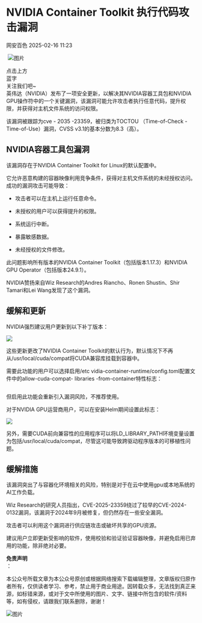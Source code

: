 #  NVIDIA Container Toolkit 执行代码攻击漏洞   
 网安百色   2025-02-16 11:23  
  
 ![图片](https://mmbiz.qpic.cn/mmbiz_png/1QIbxKfhZo5lNbibXUkeIxDGJmD2Md5vK9ZGS15PBzhF8gRBMk6V7TXMVsSxyqn3vpLuXTg82nHzLRYicg7QtVJQ/640?wx_fmt=other&from=appmsg&wxfrom=5&wx_lazy=1&wx_co=1&tp=webp "")  
  
点击上方  
蓝字  
关注我们吧~  
英伟达（NVIDIA）发布了一项安全更新，以解决其NVIDIA容器工具包和NVIDIA GPU操作符中的一个关键漏洞，该漏洞可能允许攻击者执行任意代码，提升权限，并获得对主机文件系统的访问权限。  
  
该漏洞被跟踪为cve - 2035 -23359，被归类为TOCTOU （Time-of-Check - Time-of-Use）漏洞，CVSS v3.1的基本分数为8.3（高）。  
## NVIDIA容器工具包漏洞  
  
该漏洞存在于NVIDIA Container Toolkit for Linux的默认配置中。  
  
它允许恶意构建的容器映像利用竞争条件，获得对主机文件系统的未经授权访问。成功的漏洞攻击可能导致：  
- 攻击者可以在主机上运行任意命令。  
  
- 未授权的用户可以获得提升的权限。  
  
- 系统运行中断。  
  
- 暴露敏感数据。  
  
- 未经授权的文件修改。  
  
此问题影响所有版本的NVIDIA Container Toolkit（包括版本1.17.3）和NVIDIA GPU Operator（包括版本24.9.1）。  
  
NVIDIA赞扬来自Wiz Research的Andres Riancho、Ronen Shustin、Shir Tamari和Lei Wang发现了这个漏洞。  
## 缓解和更新  
  
NVIDIA强烈建议用户更新到以下补丁版本：  
  
![](https://mmbiz.qpic.cn/mmbiz_png/1QIbxKfhZo71ibCkoichzxsaEY8Y5ozUKtWBBYR0NXev1iaWUGAQdAzMqa0RlW86qbrtb6lAbmqbIDibxhAI4fj3pQ/640?wx_fmt=png&from=appmsg "")  
  
这些更新更改了NVIDIA Container Toolkit的默认行为，默认情况下不再从/usr/local/cuda/compat将CUDA兼容库挂载到容器中。  
  
需要此功能的用户可以选择启用/etc vidia-container-runtime/config.toml配置文件中的allow-cuda-compat- libraries -from-container特性标志：  
```
```  
  
但启用此功能会重新引入漏洞风险，不推荐使用。  
  
对于NVIDIA GPU运营商用户，可以在安装Helm期间设置此标志：  
  
![](https://mmbiz.qpic.cn/mmbiz_png/1QIbxKfhZo71ibCkoichzxsaEY8Y5ozUKtBxpjpGspicrWbfsZeCWKibU5K80ffZDoPxB9N8Jia5qiaf3lGV2J5MJ3Hw/640?wx_fmt=png&from=appmsg "")  
  
另外，需要CUDA前向兼容性的应用程序可以将LD_LIBRARY_PATH环境变量设置为包括/usr/local/cuda/compat，尽管这可能导致跨驱动程序版本的可移植性问题。  
## 缓解措施  
  
该漏洞突出了与容器化环境相关的风险，特别是对于在云中使用gpu或本地系统的AI工作负载。  
  
Wiz Research的研究人员指出，CVE-2025-23359绕过了较早的CVE-2024-0132漏洞，该漏洞于2024年9月被修复，但仍然存在一些安全漏洞。  
  
攻击者可以利用这个漏洞进行供应链攻击或破坏共享的GPU资源。  
  
建议用户立即更新受影响的软件，使用校验和验证验证容器映像，并避免启用已弃用的功能，除非绝对必要。  
  
**免责声明**  
：  
  
本公众号所载文章为本公众号原创或根据网络搜索下载编辑整理，文章版权归原作者所有，仅供读者学习、参考，禁止用于商业用途。因转载众多，无法找到真正来源，如标错来源，或对于文中所使用的图片、文字、链接中所包含的软件/资料等，如有侵权，请跟我们联系删除，谢谢！  
  
![图片](https://mmbiz.qpic.cn/mmbiz_jpg/1QIbxKfhZo5lNbibXUkeIxDGJmD2Md5vKicbNtIkdNvibicL87FjAOqGicuxcgBuRjjolLcGDOnfhMdykXibWuH6DV1g/640?wx_fmt=other&from=appmsg&wxfrom=5&wx_lazy=1&wx_co=1&tp=webp "")  
  
